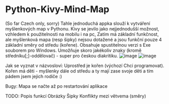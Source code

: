 # Python-Kivy-Mind-Map
(So far Czech only, sorry) Tahle jednoduchá appka slouží k vytváření myšlenkových map v Pythonu. Kivy se jevilo jako nejjednodušší možnost, vzhledem k použitelnosti na mobilu i na pc, Zatím má základní funkčnost, ale myšlenková mapa (resp šipky) nejsou dotažené a jsou funkční pouze 4 základní směry od středu (kořene). Obsahuje spustitelnou verzi s Exe souborem pro Windows. Umožňuje skoro jakékoliv znaky (kromě středníku[;]-oddělovač) - super pro českou diakritiku.
![image](https://user-images.githubusercontent.com/91475993/135513972-413fff1d-e64e-4464-97fa-959e5076be61.png)
![image](https://user-images.githubusercontent.com/91475993/135513897-8ca4d57e-d6ac-4582-afad-69061cf99018.png)

Jak se vyznat v názvosloví:
Uprostřed je kořen (výchozí Chci programovat). Kořen má děti - myšlenky dále od středu a ty mají zase svoje děti a tím pádem jsem jejich rodiče :)

Bugy:
Mapa se načte až po restartování aplikace

TODO:
Popis funkcí 
Obrázky 
Šipky 
Konflikty mezi větvema (směry) 
